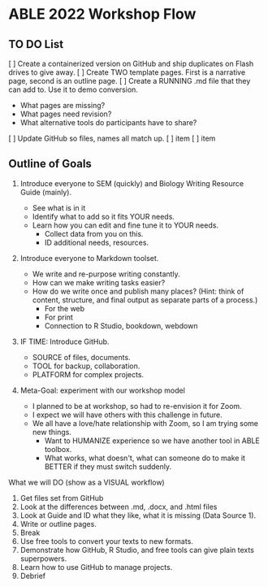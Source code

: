 # ABLE 2022 Workshop Flow

## TO DO List

[ ] Create a containerized version on GitHub and ship duplicates on Flash drives to give away.
[ ] Create TWO template pages. First is a narrative page, second is an outline page.
[ ] Create a RUNNING .md file that they can add to. Use it to demo conversion.

* What pages are missing?
* What pages need revision?
* What alternative tools do participants have to share?

[ ] Update GitHub so files, names all match up.
[ ] item
[ ] item


## Outline of Goals

1. Introduce everyone to SEM (quickly) and Biology Writing Resource Guide (mainly).
    + See what is in it
    + Identify what to add so it fits YOUR needs.
    + Learn how you can edit and fine tune it to YOUR needs.
        - Collect data from you on this.
        - ID additional needs, resources.

2. Introduce everyone to Markdown toolset.
    + We write and re-purpose writing constantly.
    + How can we make writing tasks easier?
    + How do we write once and publish many places? (Hint: think of content, structure, and final output as separate parts of a process.)
        - For the web
        - For print
        - Connection to R Studio, bookdown, webdown

3. IF TIME: Introduce GitHub.
    + SOURCE of files, documents.
    + TOOL for backup, collaboration.
    + PLATFORM for complex projects.

4. Meta-Goal: experiment with our workshop model
    + I planned to be at workshop, so had to re-envision it for Zoom.
    + I expect we will have others with this challenge in future.
    + We all have a love/hate relationship with Zoom, so I am trying some new things.
        - Want to HUMANIZE experience so we have another tool in ABLE toolbox.
        - What works, what doesn't, what can someone do to make it BETTER if they must switch suddenly.


What we will DO (show as a VISUAL workflow)

1. Get files set from GitHub
2. Look at the differences between .md, .docx, and .html files
3. Look at Guide and ID what they like, what it is missing (Data Source 1).
4. Write or outline pages.
5. Break
6. Use free tools to convert your texts to new formats.
7. Demonstrate how GitHub, R Studio, and free tools can give plain texts superpowers.
8. Learn how to use GitHub to manage projects.
9. Debrief

